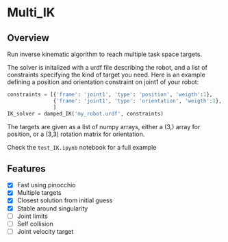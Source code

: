# Multi_IK

## Overview

Run inverse kinematic algorithm to reach multiple task space targets.

The solver is initalized with a urdf file describing the robot, and a list of constraints specifying the kind of target you need.
Here is an example defining a position and orientation constraint on joint1 of your robot:

``` python
constraints = [{'frame': 'joint1', 'type': 'position', 'weigth':1},
               {'frame': 'joint1', 'type': 'orientation', 'weigth':1},
               ]
IK_solver = damped_IK('my_robot.urdf', constraints)
```

The targets are given as a list of numpy arrays, either a (3,) array for position, or a (3,3) rotation matrix for orientation.

Check the `test_IK.ipynb` notebook for a full example

## Features
- [x] Fast using pinocchio
- [x] Multiple targets
- [x] Closest solution from initial guess
- [x] Stable around singularity
- [ ] Joint limits
- [ ] Self collision
- [ ] Joint velocity target
